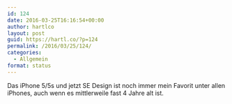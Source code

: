 ```yaml
---
id: 124
date: 2016-03-25T16:16:54+00:00
author: hartlco
layout: post
guid: https://hartl.co/?p=124
permalink: /2016/03/25/124/
categories:
  - Allgemein
format: status
---
```

Das iPhone 5/5s und jetzt SE Design ist noch immer mein Favorit unter allen iPhones, auch wenn es mittlerweile fast 4 Jahre alt ist.